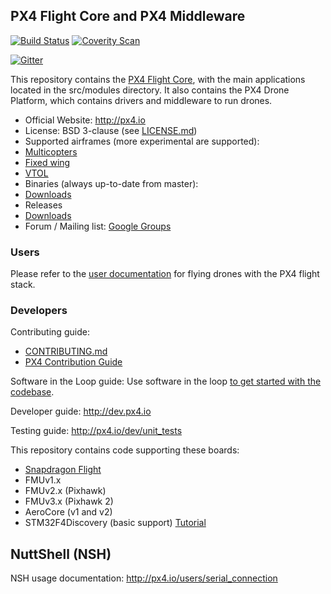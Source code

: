 ## PX4 Flight Core and PX4 Middleware ##

[![Build Status](https://travis-ci.org/PX4/Firmware.svg?branch=master)](https://travis-ci.org/PX4/Firmware) [![Coverity Scan](https://scan.coverity.com/projects/3966/badge.svg?flat=1)](https://scan.coverity.com/projects/3966?tab=overview)

[![Gitter](https://badges.gitter.im/Join%20Chat.svg)](https://gitter.im/PX4/Firmware?utm_source=badge&utm_medium=badge&utm_campaign=pr-badge&utm_content=badge)

This repository contains the [PX4 Flight Core](http://px4.io), with the main applications located in the src/modules directory. It also contains the PX4 Drone Platform, which contains drivers and middleware to run drones.

*   Official Website: http://px4.io
*   License: BSD 3-clause (see [LICENSE.md](https://github.com/PX4/Firmware/blob/master/LICENSE.md))
*   Supported airframes (more experimental are supported):
  * [Multicopters](http://px4.io/platforms/multicopters/start)
  * [Fixed wing](http://px4.io/platforms/planes/start)
  * [VTOL](http://px4.io/platforms/vtol/start)
*   Binaries (always up-to-date from master):
  * [Downloads](http://px4.io/firmware/downloads)
*   Releases
  * [Downloads](https://github.com/PX4/Firmware/releases)
*   Forum / Mailing list: [Google Groups](http://groups.google.com/group/px4users)

### Users ###

Please refer to the [user documentation](https://pixhawk.org/users/start) for flying drones with the PX4 flight stack.

### Developers ###

Contributing guide:
  * [CONTRIBUTING.md](https://github.com/PX4/Firmware/blob/master/CONTRIBUTING.md)
  * [PX4 Contribution Guide](http://px4.io/dev/contributing)

Software in the Loop guide:
Use software in the loop [to get started with the codebase](https://pixhawk.org/dev/simulation/native_sitl).

Developer guide:
http://dev.px4.io

Testing guide:
http://px4.io/dev/unit_tests

This repository contains code supporting these boards:
  * [Snapdragon Flight](https://www.intrinsyc.com/qualcomm-snapdragon-flight/)
  * FMUv1.x
  * FMUv2.x (Pixhawk)
  * FMUv3.x (Pixhawk 2)
  * AeroCore (v1 and v2)
  * STM32F4Discovery (basic support) [Tutorial](https://pixhawk.org/modules/stm32f4discovery)

## NuttShell (NSH) ##

NSH usage documentation:
http://px4.io/users/serial_connection
